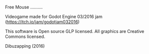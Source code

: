 Free Mouse
..........

Videogame made for Godot Engine 03/2016 jam (https://itch.io/jam/godotjam032016)


This software is Open source GLP licensed.
All graphics are Creative Commons licensed.



Dibuzapping (2016)
